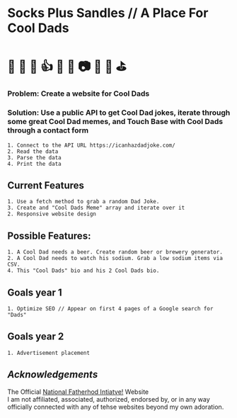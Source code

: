 
# **Socks Plus Sandles // A Place For Cool Dads**  
# :hammer: :necktie: :walking: :thumbsup: :beers: :doughnut: :camera: :briefcase: :wrench: :golf: 

### Problem: Create a website for Cool Dads
### Solution: Use a public API to get Cool Dad jokes, iterate through some great Cool Dad memes, and Touch Base with Cool Dads through a contact form

    1. Connect to the API URL https://icanhazdadjoke.com/
    2. Read the data
    3. Parse the data
    4. Print the data

## Current Features 
    1. Use a fetch method to grab a random Dad Joke.
    3. Create and "Cool Dads Meme" array and iterate over it 
    2. Responsive website design

## Possible Features: 
    1. A Cool Dad needs a beer. Create random beer or brewery generator.
    2. A Cool Dad needs to watch his sodium. Grab a low sodium items via CSV.  
    4. This "Cool Dads" bio and his 2 Cool Dads bio.

## Goals year 1
    1. Optimize SEO // Appear on first 4 pages of a Google search for "Dads"
## Goals year 2
    1. Advertisement placement

## *Acknowledgements*
The Official [National Fatherhod Intiatve!](https://www.fatherhood.org/) Website    
I am not affiliated, associated, authorized, endorsed by, or in any way officially connected with any of tehse websites beyond my own adoration.
